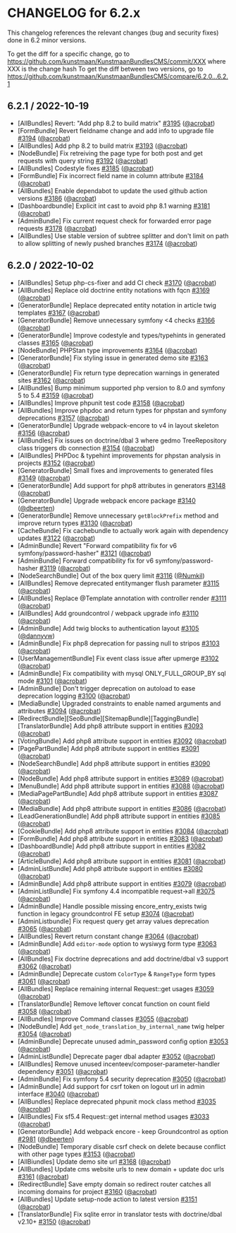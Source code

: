 CHANGELOG for 6.2.x
===================

This changelog references the relevant changes (bug and security fixes) done in 6.2 minor versions.

To get the diff for a specific change, go to https://github.com/kunstmaan/KunstmaanBundlesCMS/commit/XXX where XXX is the change hash
To get the diff between two versions, go to https://github.com/kunstmaan/KunstmaanBundlesCMS/compare/6.2.0...6.2.1

## 6.2.1 / 2022-10-19

* [AllBundles] Revert: "Add php 8.2 to build matrix" [#3195](https://github.com/Kunstmaan/KunstmaanBundlesCMS/pull/3195) ([@acrobat](https://github.com/acrobat))
* [FormBundle] Revert fieldname change and add info to upgrade file [#3194](https://github.com/Kunstmaan/KunstmaanBundlesCMS/pull/3194) ([@acrobat](https://github.com/acrobat))
* [AllBundles] Add php 8.2 to build matrix [#3193](https://github.com/Kunstmaan/KunstmaanBundlesCMS/pull/3193) ([@acrobat](https://github.com/acrobat))
* [NodeBundle] Fix retreiving the page type for both post and get requests with query string [#3192](https://github.com/Kunstmaan/KunstmaanBundlesCMS/pull/3192) ([@acrobat](https://github.com/acrobat))
* [AllBundles] Codestyle fixes [#3185](https://github.com/Kunstmaan/KunstmaanBundlesCMS/pull/3185) ([@acrobat](https://github.com/acrobat))
* [FormBundle] Fix incorrect field name in column attribute [#3184](https://github.com/Kunstmaan/KunstmaanBundlesCMS/pull/3184) ([@acrobat](https://github.com/acrobat))
* [AllBundles] Enable dependabot to update the used github action versions [#3186](https://github.com/Kunstmaan/KunstmaanBundlesCMS/pull/3186) ([@acrobat](https://github.com/acrobat))
* [Dashboardbundle] Explicit int cast to avoid php 8.1 warning [#3181](https://github.com/Kunstmaan/KunstmaanBundlesCMS/pull/3181) ([@acrobat](https://github.com/acrobat))
* [AdminBundle] Fix current request check for forwarded error page requests [#3178](https://github.com/Kunstmaan/KunstmaanBundlesCMS/pull/3178) ([@acrobat](https://github.com/acrobat))
* [AllBundles] Use stable version of subtree splitter and don't limit on path to allow splitting of newly pushed branches [#3174](https://github.com/Kunstmaan/KunstmaanBundlesCMS/pull/3174) ([@acrobat](https://github.com/acrobat))

## 6.2.0 / 2022-10-02

* [AllBundles] Setup php-cs-fixer and add CI check [#3170](https://github.com/Kunstmaan/KunstmaanBundlesCMS/pull/3170) ([@acrobat](https://github.com/acrobat))
* [AllBundles] Replace old doctrine entity notations with fqcn [#3169](https://github.com/Kunstmaan/KunstmaanBundlesCMS/pull/3169) ([@acrobat](https://github.com/acrobat))
* [GeneratorBundle] Replace deprecated entity notation in article twig templates [#3167](https://github.com/Kunstmaan/KunstmaanBundlesCMS/pull/3167) ([@acrobat](https://github.com/acrobat))
* [GeneratorBundle] Remove unnecessary symfony <4 checks [#3166](https://github.com/Kunstmaan/KunstmaanBundlesCMS/pull/3166) ([@acrobat](https://github.com/acrobat))
* [GeneratorBundle] Improve codestyle and types/typehints in generated classes [#3165](https://github.com/Kunstmaan/KunstmaanBundlesCMS/pull/3165) ([@acrobat](https://github.com/acrobat))
* [NodeBundle] PHPStan type improvements [#3164](https://github.com/Kunstmaan/KunstmaanBundlesCMS/pull/3164) ([@acrobat](https://github.com/acrobat))
* [GeneratorBundle] Fix styling issue in generated demo site [#3163](https://github.com/Kunstmaan/KunstmaanBundlesCMS/pull/3163) ([@acrobat](https://github.com/acrobat))
* [GeneratorBundle] Fix return type deprecation warnings in generated sites [#3162](https://github.com/Kunstmaan/KunstmaanBundlesCMS/pull/3162) ([@acrobat](https://github.com/acrobat))
* [AllBundles] Bump minimum supported php version to 8.0 and symfony 5 to 5.4 [#3159](https://github.com/Kunstmaan/KunstmaanBundlesCMS/pull/3159) ([@acrobat](https://github.com/acrobat))
* [AllBundles] Improve phpunit test code [#3158](https://github.com/Kunstmaan/KunstmaanBundlesCMS/pull/3158) ([@acrobat](https://github.com/acrobat))
* [AllBundles] Improve phpdoc and return types for phpstan and symfony deprecations [#3157](https://github.com/Kunstmaan/KunstmaanBundlesCMS/pull/3157) ([@acrobat](https://github.com/acrobat))
* [GeneratorBundle] Upgrade webpack-encore to v4 in layout skeleton [#3156](https://github.com/Kunstmaan/KunstmaanBundlesCMS/pull/3156) ([@acrobat](https://github.com/acrobat))
* [AllBundles] Fix issues on doctrine/dbal 3 where gedmo TreeRepository class triggers db connection [#3154](https://github.com/Kunstmaan/KunstmaanBundlesCMS/pull/3154) ([@acrobat](https://github.com/acrobat))
* [AllBundles] PHPDoc & typehint improvements for phpstan analysis in projects [#3152](https://github.com/Kunstmaan/KunstmaanBundlesCMS/pull/3152) ([@acrobat](https://github.com/acrobat))
* [GeneratorBundle] Small fixes and improvements to generated files [#3149](https://github.com/Kunstmaan/KunstmaanBundlesCMS/pull/3149) ([@acrobat](https://github.com/acrobat))
* [GeneratorBundle] Add support for php8 attributes in generators [#3148](https://github.com/Kunstmaan/KunstmaanBundlesCMS/pull/3148) ([@acrobat](https://github.com/acrobat))
* [GeneratorBundle] Upgrade webpack encore package [#3140](https://github.com/Kunstmaan/KunstmaanBundlesCMS/pull/3140) ([@dbeerten](https://github.com/dbeerten))
* [GeneratorBundle] Remove unnecessary `getBlockPrefix` method and improve return types [#3130](https://github.com/Kunstmaan/KunstmaanBundlesCMS/pull/3130) ([@acrobat](https://github.com/acrobat))
* [CacheBundle] Fix cachebundle to actually work again with dependency updates [#3122](https://github.com/Kunstmaan/KunstmaanBundlesCMS/pull/3122) ([@acrobat](https://github.com/acrobat))
* [AdminBundle] Revert "Forward compatibility fix for v6 symfony/password-hasher" [#3121](https://github.com/Kunstmaan/KunstmaanBundlesCMS/pull/3121) ([@acrobat](https://github.com/acrobat))
* [AdminBundle] Forward compatibility fix for v6 symfony/password-hasher [#3119](https://github.com/Kunstmaan/KunstmaanBundlesCMS/pull/3119) ([@acrobat](https://github.com/acrobat))
* [NodeSearchBundle] Out of the box query limit [#3116](https://github.com/Kunstmaan/KunstmaanBundlesCMS/pull/3116) ([@Numkil](https://github.com/Numkil))
* [AllBundles] Remove deprecated entitymanger flush parameter [#3115](https://github.com/Kunstmaan/KunstmaanBundlesCMS/pull/3115) ([@acrobat](https://github.com/acrobat))
* [AllBundles] Replace @Template annotation with controller render [#3111](https://github.com/Kunstmaan/KunstmaanBundlesCMS/pull/3111) ([@acrobat](https://github.com/acrobat))
* [AllBundles] Add groundcontrol / webpack upgrade info [#3110](https://github.com/Kunstmaan/KunstmaanBundlesCMS/pull/3110) ([@acrobat](https://github.com/acrobat))
* [AdminBundle] Add twig blocks to authentication layout [#3105](https://github.com/Kunstmaan/KunstmaanBundlesCMS/pull/3105) ([@dannyvw](https://github.com/dannyvw))
* [AdminBundle] Fix php8 deprecation for passing null to stripos [#3103](https://github.com/Kunstmaan/KunstmaanBundlesCMS/pull/3103) ([@acrobat](https://github.com/acrobat))
* [UserManagementBundle] Fix event class issue after upmerge [#3102](https://github.com/Kunstmaan/KunstmaanBundlesCMS/pull/3102) ([@acrobat](https://github.com/acrobat))
* [AdminBundle] Fix compatibility with mysql ONLY_FULL_GROUP_BY sql mode [#3101](https://github.com/Kunstmaan/KunstmaanBundlesCMS/pull/3101) ([@acrobat](https://github.com/acrobat))
* [AdminBundle] Don't trigger deprecation on autoload to ease deprecation logging [#3100](https://github.com/Kunstmaan/KunstmaanBundlesCMS/pull/3100) ([@acrobat](https://github.com/acrobat))
* [MediaBundle] Upgraded constraints to enable named arguments and attributes [#3094](https://github.com/Kunstmaan/KunstmaanBundlesCMS/pull/3094) ([@acrobat](https://github.com/acrobat))
* [RedirectBundle][SeoBundle][SitemapBundle][TaggingBundle][TranslatorBundle] Add php8 attribute support in entities [#3093](https://github.com/Kunstmaan/KunstmaanBundlesCMS/pull/3093) ([@acrobat](https://github.com/acrobat))
* [VotingBundle] Add php8 attribute support in entities [#3092](https://github.com/Kunstmaan/KunstmaanBundlesCMS/pull/3092) ([@acrobat](https://github.com/acrobat))
* [PagePartBundle] Add php8 attribute support in entities [#3091](https://github.com/Kunstmaan/KunstmaanBundlesCMS/pull/3091) ([@acrobat](https://github.com/acrobat))
* [NodeSearchBundle] Add php8 attribute support in entities [#3090](https://github.com/Kunstmaan/KunstmaanBundlesCMS/pull/3090) ([@acrobat](https://github.com/acrobat))
* [NodeBundle] Add php8 attribute support in entities [#3089](https://github.com/Kunstmaan/KunstmaanBundlesCMS/pull/3089) ([@acrobat](https://github.com/acrobat))
* [MenuBundle] Add php8 attribute support in entities [#3088](https://github.com/Kunstmaan/KunstmaanBundlesCMS/pull/3088) ([@acrobat](https://github.com/acrobat))
* [MediaPagePartBundle] Add php8 attribute support in entities [#3087](https://github.com/Kunstmaan/KunstmaanBundlesCMS/pull/3087) ([@acrobat](https://github.com/acrobat))
* [MediaBundle] Add php8 attribute support in entities [#3086](https://github.com/Kunstmaan/KunstmaanBundlesCMS/pull/3086) ([@acrobat](https://github.com/acrobat))
* [LeadGenerationBundle] Add php8 attribute support in entities [#3085](https://github.com/Kunstmaan/KunstmaanBundlesCMS/pull/3085) ([@acrobat](https://github.com/acrobat))
* [CookieBundle] Add php8 attribute support in entities [#3084](https://github.com/Kunstmaan/KunstmaanBundlesCMS/pull/3084) ([@acrobat](https://github.com/acrobat))
* [FormBundle] Add php8 attribute support in entities [#3083](https://github.com/Kunstmaan/KunstmaanBundlesCMS/pull/3083) ([@acrobat](https://github.com/acrobat))
* [DashboardBundle] Add php8 attribute support in entities [#3082](https://github.com/Kunstmaan/KunstmaanBundlesCMS/pull/3082) ([@acrobat](https://github.com/acrobat))
* [ArticleBundle] Add php8 attribute support in entities [#3081](https://github.com/Kunstmaan/KunstmaanBundlesCMS/pull/3081) ([@acrobat](https://github.com/acrobat))
* [AdminListBundle] Add php8 attribute support in entities [#3080](https://github.com/Kunstmaan/KunstmaanBundlesCMS/pull/3080) ([@acrobat](https://github.com/acrobat))
* [AdminBundle] Add php8 attribute support in entities [#3079](https://github.com/Kunstmaan/KunstmaanBundlesCMS/pull/3079) ([@acrobat](https://github.com/acrobat))
* [AdminListBundle] Fix symfony 4.4 incompatible request->all [#3075](https://github.com/Kunstmaan/KunstmaanBundlesCMS/pull/3075) ([@acrobat](https://github.com/acrobat))
* [AdminBundle] Handle possible missing encore_entry_exists twig function in legacy groundcontrol FE setup [#3074](https://github.com/Kunstmaan/KunstmaanBundlesCMS/pull/3074) ([@acrobat](https://github.com/acrobat))
* [AdminListbundle] Fix request query get array values deprecation [#3065](https://github.com/Kunstmaan/KunstmaanBundlesCMS/pull/3065) ([@acrobat](https://github.com/acrobat))
* [AllBundles] Revert return constant change [#3064](https://github.com/Kunstmaan/KunstmaanBundlesCMS/pull/3064) ([@acrobat](https://github.com/acrobat))
* [AdminBundle] Add `editor-mode` option to wysiwyg form type [#3063](https://github.com/Kunstmaan/KunstmaanBundlesCMS/pull/3063) ([@acrobat](https://github.com/acrobat))
* [AllBundles] Fix doctrine deprecations and add doctrine/dbal v3 support [#3062](https://github.com/Kunstmaan/KunstmaanBundlesCMS/pull/3062) ([@acrobat](https://github.com/acrobat))
* [AdminBundle] Deprecate custom `ColorType` & `RangeType` form types [#3061](https://github.com/Kunstmaan/KunstmaanBundlesCMS/pull/3061) ([@acrobat](https://github.com/acrobat))
* [AllBundles] Replace remaining internal Request::get usages [#3059](https://github.com/Kunstmaan/KunstmaanBundlesCMS/pull/3059) ([@acrobat](https://github.com/acrobat))
* [TranslatorBundle] Remove leftover concat function on count field [#3058](https://github.com/Kunstmaan/KunstmaanBundlesCMS/pull/3058) ([@acrobat](https://github.com/acrobat))
* [AllBundles] Improve Command classes [#3055](https://github.com/Kunstmaan/KunstmaanBundlesCMS/pull/3055) ([@acrobat](https://github.com/acrobat))
* [NodeBundle] Add `get_node_translation_by_internal_name` twig helper [#3054](https://github.com/Kunstmaan/KunstmaanBundlesCMS/pull/3054) ([@acrobat](https://github.com/acrobat))
* [AdminBundle] Deprecate unused admin_password config option [#3053](https://github.com/Kunstmaan/KunstmaanBundlesCMS/pull/3053) ([@acrobat](https://github.com/acrobat))
* [AdminListBundle] Deprecate pager dbal adapter [#3052](https://github.com/Kunstmaan/KunstmaanBundlesCMS/pull/3052) ([@acrobat](https://github.com/acrobat))
* [AllBundles] Remove unused incenteev/composer-parameter-handler dependency [#3051](https://github.com/Kunstmaan/KunstmaanBundlesCMS/pull/3051) ([@acrobat](https://github.com/acrobat))
* [AdminBundle] Fix symfony 5.4 security deprecation [#3050](https://github.com/Kunstmaan/KunstmaanBundlesCMS/pull/3050) ([@acrobat](https://github.com/acrobat))
* [AdminBundle] Add support for csrf token on logout url in admin interface [#3040](https://github.com/Kunstmaan/KunstmaanBundlesCMS/pull/3040) ([@acrobat](https://github.com/acrobat))
* [AllBundles] Replace deprecated phpunit mock class method [#3035](https://github.com/Kunstmaan/KunstmaanBundlesCMS/pull/3035) ([@acrobat](https://github.com/acrobat))
* [AllBundles] Fix sf5.4 Request::get internal method usages [#3033](https://github.com/Kunstmaan/KunstmaanBundlesCMS/pull/3033) ([@acrobat](https://github.com/acrobat))
* [GeneratorBundle] Add webpack encore - keep Groundcontrol as option [#2981](https://github.com/Kunstmaan/KunstmaanBundlesCMS/pull/2981) ([@dbeerten](https://github.com/dbeerten))
* [NodeBundle] Temporary disable csrf check on delete because conflict with other page types [#3153](https://github.com/Kunstmaan/KunstmaanBundlesCMS/pull/3153) ([@acrobat](https://github.com/acrobat))
* [AllBiundles] Update demo site url [#3168](https://github.com/Kunstmaan/KunstmaanBundlesCMS/pull/3168) ([@acrobat](https://github.com/acrobat))
* [AllBundles] Update cms website urls to new domain + update doc urls [#3161](https://github.com/Kunstmaan/KunstmaanBundlesCMS/pull/3161) ([@acrobat](https://github.com/acrobat))
* [RedirectBundle] Save empty domain so redirect router catches all incoming domains for project [#3160](https://github.com/Kunstmaan/KunstmaanBundlesCMS/pull/3160) ([@acrobat](https://github.com/acrobat))
* [AllBundles] Update setup-node action to latest version [#3151](https://github.com/Kunstmaan/KunstmaanBundlesCMS/pull/3151) ([@acrobat](https://github.com/acrobat))
* [TranslatorBundle] Fix sqlite error in translator tests with doctrine/dbal v2.10+ [#3150](https://github.com/Kunstmaan/KunstmaanBundlesCMS/pull/3150) ([@acrobat](https://github.com/acrobat))
